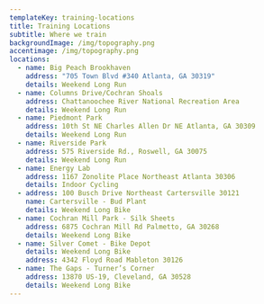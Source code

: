 ```yaml
---
templateKey: training-locations
title: Training Locations
subtitle: Where we train
backgroundImage: /img/topography.png
accentimage: /img/topography.png
locations:
  - name: Big Peach Brookhaven
    address: "705 Town Blvd #340 Atlanta, GA 30319"
    details: Weekend Long Run
  - name: Columns Drive/Cochran Shoals
    address: Chattanoochee River National Recreation Area
    details: Weekend Long Run
  - name: Piedmont Park
    address: 10th St NE Charles Allen Dr NE Atlanta, GA 30309
    details: Weekend Long Run
  - name: Riverside Park
    address: 575 Riverside Rd., Roswell, GA 30075
    details: Weekend Long Run
  - name: Energy Lab
    address: 1167 Zonolite Place Northeast Atlanta 30306
    details: Indoor Cycling
  - address: 100 Busch Drive Northeast Cartersville 30121
    name: Cartersville - Bud Plant
    details: Weekend Long Bike
  - name: Cochran Mill Park - Silk Sheets
    address: 6875 Cochran Mill Rd Palmetto, GA 30268
    details: Weekend Long Bike
  - name: Silver Comet - Bike Depot
    details: Weekend Long Bike
    address: 4342 Floyd Road Mableton 30126
  - name: The Gaps - Turner’s Corner
    address: 13870 US-19, Cleveland, GA 30528
    details: Weekend Long Bike
---
```

